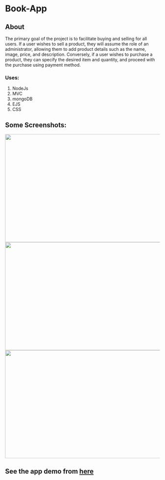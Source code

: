 # Book-App
## About

The primary goal of the project is to facilitate buying and selling for all users. If a user wishes to sell a product, they will assume the role of an administrator, allowing them to add product details such as the name, image, price, and description. Conversely, if a user wishes to purchase a product, they can specify the desired item and quantity, and proceed with the purchase using  payment method.

### Uses:
1. NodeJs
2. MVC
3. mongoDB
4. EJS
5. CSS

## Some Screenshots:

<div>
  <img src ="https://github.com/yehiahassanain/Book-App/assets/89047698/b2b31b55-86f4-47db-9af7-6816d173b567" width = 850 height =350>
</div>
<div>
  <img src ="https://github.com/yehiahassanain/Book-App/assets/89047698/56377733-7150-4063-806a-0c54a005b608" width = 850 height =350>
</div>
<div>
  <img src ="https://github.com/yehiahassanain/Book-App/assets/89047698/08195a5f-53b0-4afd-bf58-665627404b1b" width = 850 height =350>
</div>

 





## See the app demo from [here](https://drive.google.com/file/d/1ZerZGTy38DehoAqbOh4Du3tLksxVketJ/view)
